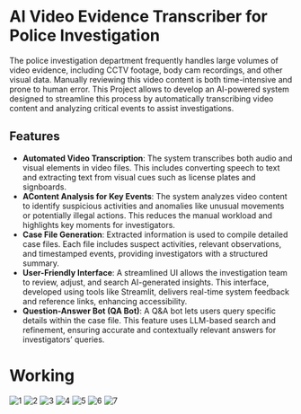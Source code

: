 # AI Video Evidence Transcriber for Police Investigation

The police investigation department frequently handles large volumes of video evidence, including CCTV footage, body cam recordings, and other visual data. 
Manually reviewing this video content is both time-intensive and prone to human error. 
This Project allows to develop an AI-powered system designed to streamline this process by automatically transcribing video content and analyzing critical events to assist investigations.

## Features

- **Automated Video Transcription**: The system transcribes both audio and visual elements in video files. This includes converting speech to text and extracting text from visual cues such as license plates and signboards.
- **AContent Analysis for Key Events**: The system analyzes video content to identify suspicious activities and anomalies like unusual movements or potentially illegal actions. This reduces the manual workload and highlights key moments for investigators.
- **Case File Generation**: Extracted information is used to compile detailed case files. Each file includes suspect activities, relevant observations, and timestamped events, providing investigators with a structured summary.
- **User-Friendly Interface**: A streamlined UI allows the investigation team to review, adjust, and search AI-generated insights. This interface, developed using tools like Streamlit, delivers real-time system feedback and reference links, enhancing accessibility.
- **Question-Answer Bot (QA Bot)**: A Q&A bot lets users query specific details within the case file. This feature uses LLM-based search and refinement, ensuring accurate and contextually relevant answers for investigators’ queries.

# Working

![1](https://github.com/user-attachments/assets/415c4804-a10f-44bb-969f-973ce6e14cf0)
![2](https://github.com/user-attachments/assets/0d3386c6-3b93-4a85-9888-723085178a73)
![3](https://github.com/user-attachments/assets/37c905a7-8715-4e3b-8ef6-8815feefbc6c)
![4](https://github.com/user-attachments/assets/83fa3431-b370-44ea-af9e-6c80cefa5f3f)
![5](https://github.com/user-attachments/assets/288e391d-218d-4f2e-93fc-444948c2de56)
![6](https://github.com/user-attachments/assets/b86fc7b9-fba7-4a12-a1e6-5f2abf0733d3)
![7](https://github.com/user-attachments/assets/d0367e24-944c-4be9-9f2a-3b1c29ab2779)
